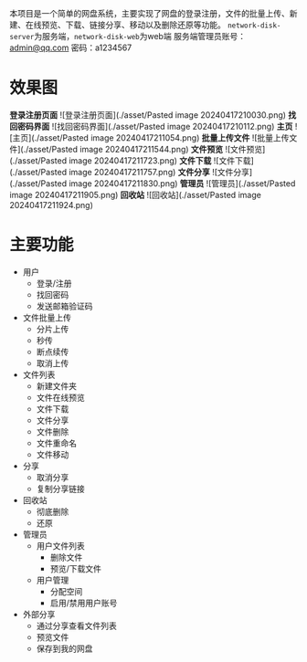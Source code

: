 本项目是一个简单的网盘系统，主要实现了网盘的登录注册，文件的批量上传、新建、在线预览、下载、链接分享、移动以及删除还原等功能。
`network-disk-server`为服务端，`network-disk-web`为web端
服务端管理员账号：admin@qq.com  密码：a1234567
# 效果图
**登录注册页面**
![登录注册页面](./asset/Pasted image 20240417210030.png)
**找回密码界面**
![找回密码界面](./asset/Pasted image 20240417210112.png)
**主页**
![主页](./asset/Pasted image 20240417211054.png)
**批量上传文件**
![批量上传文件](./asset/Pasted image 20240417211544.png)
**文件预览**
![文件预览](./asset/Pasted image 20240417211723.png)
**文件下载**
![文件下载](./asset/Pasted image 20240417211757.png)
**文件分享**
![文件分享](./asset/Pasted image 20240417211830.png)
**管理员**
![管理员](./asset/Pasted image 20240417211905.png)
**回收站**
![回收站](./asset/Pasted image 20240417211924.png)

# 主要功能
*  用户
	* 登录/注册
	* 找回密码
	* 发送邮箱验证码
* 文件批量上传
	* 分片上传
	* 秒传
	* 断点续传
	* 取消上传
* 文件列表
	* 新建文件夹
	* 文件在线预览
	* 文件下载
	* 文件分享
	* 文件删除
	* 文件重命名
	* 文件移动
* 分享
	* 取消分享
	* 复制分享链接
* 回收站
	* 彻底删除
	* 还原
* 管理员
	* 用户文件列表
		* 删除文件
		* 预览/下载文件
	* 用户管理
		* 分配空间
		* 启用/禁用用户账号
* 外部分享
	* 通过分享查看文件列表
	* 预览文件
	* 保存到我的网盘